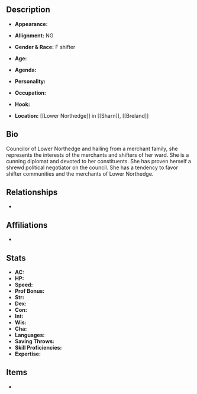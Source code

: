 ## Description
- **Appearance:** 

- **Allignment:** NG

- **Gender & Race:** F shifter

- **Age:** 

- **Agenda:** 

- **Personality:** 

- **Occupation:** 

- **Hook:** 

- **Location:** [[Lower Northedge]] in [[Sharn]], [[Breland]]

## Bio
Councilor of Lower Northedge and hailing from a merchant family, she represents the interests of the merchants and shifters of her ward. She is a cunning diplomat and devoted to her constituents. She has proven herself a shrewd political negotiator on the council. She has a tendency to favor shifter communities and the merchants of Lower Northedge.

## Relationships
- 

## Affiliations
- 

## Stats
- **AC:** 
- **HP:** 
- **Speed:** 
- **Prof Bonus:** 
- **Str:** 
- **Dex:** 
- **Con:** 
- **Int:** 
- **Wis:** 
- **Cha:** 
- **Languages:** 
- **Saving Throws:** 
- **Skill Proficiencies:** 
- **Expertise:** 


## Items
- 
